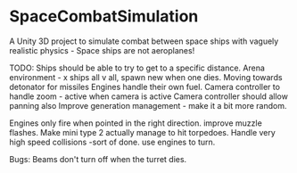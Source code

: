 # SpaceCombatSimulation
A Unity 3D project to simulate combat between space ships with vaguely realistic physics - Space ships are not aeroplanes!

TODO:
Ships should be able to try to get to a specific distance.
Arena environment - x ships all v all, spawn new when one dies.
Moving towards detonator for missiles
Engines handle their own fuel.
Camera controller to handle zoom - active when camera is active
Camera controller should allow panning also
Improve generation management - make it a bit more random.


Engines only fire when pointed in the right direction.
improve muzzle flashes.
Make mini type 2 actually manage to hit torpedoes.
Handle very high speed collisions -sort of done.
use engines to turn.

Bugs:
Beams don't turn off when the turret dies.